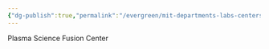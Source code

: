 ```yaml
---
{"dg-publish":true,"permalink":"/evergreen/mit-departments-labs-centers/psfc/","tags":["lab","rtcnl"]}
---
```




Plasma Science Fusion Center